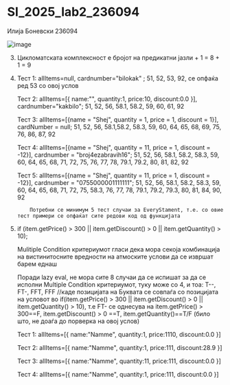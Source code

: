 # SI_2025_lab2_236094
Илија Боневски 236094

![image](https://github.com/user-attachments/assets/b386cb21-34d7-4579-82d2-2f487cec5991)

3. Цикломатската комплексност е бројот на предикатни јазли + 1 = 8 + 1 = 9
4. Тест 1: allItems=null, cardnumber="bilokak" ; 51, 52, 53, 92, се опфаќа ред 53 со овој услов
   
   Teст 2: allItems=[{ name:"", quantity:1, price:10, discount:0.0 }], cardnumber="kakbilo"; 51, 52, 56, 58.1, 58.2, 59, 60, 61, 92
   
   Тест 3: allItems=[{name = "Shej", quantity = 1, price = 1, discount = 1}], cardNumber = null; 51, 52, 56, 58.1,58.2, 58.3, 59, 60, 64, 65, 68, 69, 75, 76, 86, 87, 92
   
   Тест 4: allItems=[{name = "Shej", quantity = 11, price = 1, discount = -12}], cardnumber = "broj4ezabravih16"; 51, 52, 56, 58.1, 58.2, 58.3, 59, 60, 64, 65, 68, 71, 72, 75, 76, 77, 78, 79.1, 79.2, 80, 81, 82, 92
   
   Тест 5: allItems=[{name = "Shej", quantity = 11, price = 1, discount = -12}], cardnumber = "0755000001111111"; 51, 52, 56, 58.1, 58.2, 58.3, 59, 60, 64, 65, 68, 71, 72, 75, 58.3, 76, 77, 78, 79.1, 79.2, 79.3, 80,              81, 84, 90, 92
   
           Потребни се минимум 5 тест случаи за EveryStament, т.е. со овие тест примери се опфаќат сите редови код од функцијата
5. if (item.getPrice() > 300 || item.getDiscount() > 0 || item.getQuantity() > 10);

   Mulitiple Condition критериумот гласи дека мора секоја комбинација на вистинитосните вредности на атмоските услови да се извршат барем еднаш
   
   Поради lazy eval, не мора сите 8 случаи да се испишат за да се исполни Multiple Condition критериумот, туку може со 4, и тоа: Т--, FT-, FFT, FFF //каде позицијата на Буквата се совпаѓа со позицијата на условот во if(item.getPrice() > 300 || item.getDiscount() > 0 ||      item.getQuantity() > 10), т.е FT- се однесува на item.getPrice() > 300==F, item.getDiscount() > 0 ==T, item.getQuantity()==Т/F (било што, не доаѓа до порверка на овој услов)
   
   Тест 1:  allItems=[{ name:"Namme", quantity:1, price:1110, discount:0.0 }]
   
   Тест 2:  allItems=[{ name:"Namme", quantity:1, price:111, discount:28.9 }]
   
   Тест 3:  allItems=[{ name:"Namme", quantity:11, price:111, discount:0.0 }]
   
   Тест 4:  allItems=[{ name:"Namme", quantity:1, price:111, discount:0.0 }] 

   
